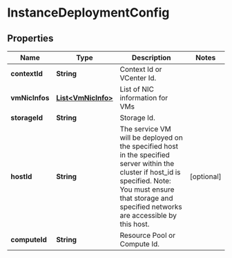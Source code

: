 # InstanceDeploymentConfig

## Properties
Name | Type | Description | Notes
------------ | ------------- | ------------- | -------------
**contextId** | **String** | Context Id or VCenter Id. | 
**vmNicInfos** | [**List&lt;VmNicInfo&gt;**](VmNicInfo.md) | List of NIC information for VMs | 
**storageId** | **String** | Storage Id. | 
**hostId** | **String** | The service VM will be deployed on the specified host in the specified server within the cluster if host_id is specified. Note: You must ensure that storage and specified networks are accessible by this host.  |  [optional]
**computeId** | **String** | Resource Pool or Compute Id. | 
